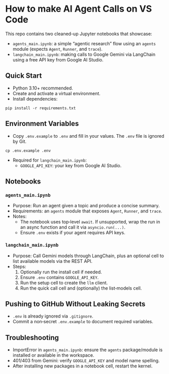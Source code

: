 # How to make AI Agent Calls on VS Code

This repo contains two cleaned-up Jupyter notebooks that showcase:

- `agents_main.ipynb`: a simple “agentic research” flow using an `agents` module (expects `Agent`, `Runner`, and `trace`).
- `langchain_main.ipynb`: making calls to Google Gemini via LangChain using a free API key from Google AI Studio.

## Quick Start

- Python 3.10+ recommended.
- Create and activate a virtual environment.
- Install dependencies:

```
pip install -r requirements.txt
```

## Environment Variables

- Copy `.env.example` to `.env` and fill in your values. The `.env` file is ignored by Git.

```
cp .env.example .env
```

- Required for `langchain_main.ipynb`:
  - `GOOGLE_API_KEY`: your key from Google AI Studio.

## Notebooks

### `agents_main.ipynb`
- Purpose: Run an agent given a topic and produce a concise summary.
- Requirements: an `agents` module that exposes `Agent`, `Runner`, and `trace`.
- Notes:
  - The notebook uses top‑level `await`. If unsupported, wrap the run in an async function and call it via `asyncio.run(...)`.
  - Ensure `.env` exists if your agent requires API keys.

### `langchain_main.ipynb`
- Purpose: Call Gemini models through LangChain, plus an optional cell to list available models via the REST API.
- Steps:
  1. Optionally run the install cell if needed.
  2. Ensure `.env` contains `GOOGLE_API_KEY`.
  3. Run the setup cell to create the `llm` client.
  4. Run the quick call cell and (optionally) the list‑models cell.

## Pushing to GitHub Without Leaking Secrets

- `.env` is already ignored via `.gitignore`.
- Commit a non‑secret `.env.example` to document required variables.


## Troubleshooting

- ImportError in `agents_main.ipynb`: ensure the `agents` package/module is installed or available in the workspace.
- 401/403 from Gemini: verify `GOOGLE_API_KEY` and model name spelling.
- After installing new packages in a notebook cell, restart the kernel.

